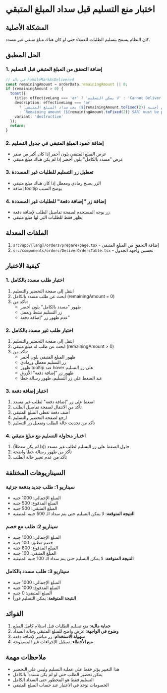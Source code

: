 # اختبار منع التسليم قبل سداد المبلغ المتبقي

## المشكلة الأصلية
كان النظام يسمح بتسليم الطلبات للعملاء حتى لو كان هناك مبلغ متبقي غير مسدد.

## الحل المطبق

### 1. **إضافة التحقق من المبلغ المتبقي قبل التسليم**
```typescript
// في دالة handleMarkAsDelivered
const remainingAmount = orderData.remainingAmount || 0;
if (remainingAmount > 0) {
  toast({ 
    title: effectiveLang === 'ar' ? 'لا يمكن التسليم' : 'Cannot Deliver',
    description: effectiveLang === 'ar' 
      ? `يجب سداد المبلغ المتبقي (${remainingAmount.toFixed(2)} جنيه) قبل التسليم`
      : `Remaining amount (${remainingAmount.toFixed(2)} SAR) must be paid before delivery`,
    variant: 'destructive' 
  });
  return;
}
```

### 2. **إضافة عمود المبلغ المتبقي في جدول التسليم**
- عرض المبلغ المتبقي بلون أحمر إذا كان أكبر من صفر
- عرض "مسدد بالكامل" بلون أخضر إذا لم يكن هناك مبلغ متبقي

### 3. **تعطيل زر التسليم للطلبات غير المسددة**
- الزر يصبح رمادي ومعطل إذا كان هناك مبلغ متبقي
- إضافة tooltip يوضح السبب

### 4. **إضافة زر "إضافة دفعة" للطلبات غير المسددة**
- زر يوجه المستخدم لصفحة تفاصيل الطلب لإضافة دفعة
- يظهر فقط للطلبات التي لها مبلغ متبقي

## الملفات المعدلة
1. `src/app/[lang]/orders/prepare/page.tsx` - إضافة التحقق من المبلغ المتبقي
2. `src/components/orders/DeliverOrdersTable.tsx` - تحسين واجهة الجدول

## كيفية الاختبار

### 1. **اختبار طلب مسدد بالكامل**
1. انتقل إلى صفحة التحضير والتسليم
2. ابحث عن طلب مسدد بالكامل (remainingAmount = 0)
3. تأكد من:
   - ظهور "مسدد بالكامل" بلون أخضر
   - زر التسليم نشط ويعمل
   - عدم ظهور زر "إضافة دفعة"

### 2. **اختبار طلب غير مسدد بالكامل**
1. انتقل إلى صفحة التحضير والتسليم
2. ابحث عن طلب له مبلغ متبقي (remainingAmount > 0)
3. تأكد من:
   - ظهور المبلغ المتبقي بلون أحمر
   - زر التسليم معطل ورمادي
   - ظهور tooltip عند hover على زر التسليم
   - ظهور زر "إضافة دفعة" الأزرق
   - عند الضغط على زر التسليم، ظهور رسالة خطأ

### 3. **اختبار إضافة دفعة**
1. اضغط على زر "إضافة دفعة" لطلب غير مسدد
2. تأكد من الانتقال لصفحة تفاصيل الطلب
3. أضف دفعة تغطي المبلغ المتبقي
4. ارجع لصفحة التحضير والتسليم
5. تأكد من تحديث حالة الطلب وتفعيل زر التسليم

### 4. **اختبار محاولة التسليم مع مبلغ متبقي**
1. حاول الضغط على زر التسليم لطلب غير مسدد (إذا لم يكن معطلاً)
2. تأكد من ظهور رسالة خطأ واضحة
3. تأكد من عدم تغيير حالة الطلب

## السيناريوهات المختلفة

### سيناريو 1: طلب جديد بدفعة جزئية
- المبلغ الإجمالي: 1000 جنيه
- المبلغ المدفوع: 500 جنيه
- المبلغ المتبقي: 500 جنيه
- **النتيجة المتوقعة**: لا يمكن التسليم حتى يتم سداد الـ 500 جنيه المتبقية

### سيناريو 2: طلب مع خصم
- المبلغ الإجمالي: 1000 جنيه
- خصم مطبق: 100 جنيه
- المبلغ المدفوع: 800 جنيه
- المبلغ المتبقي: 100 جنيه
- **النتيجة المتوقعة**: لا يمكن التسليم حتى يتم سداد الـ 100 جنيه المتبقية

### سيناريو 3: طلب مسدد بالكامل
- المبلغ الإجمالي: 1000 جنيه
- المبلغ المدفوع: 1000 جنيه
- المبلغ المتبقي: 0 جنيه
- **النتيجة المتوقعة**: يمكن التسليم فوراً

## الفوائد
1. **حماية مالية**: منع تسليم الطلبات قبل استلام كامل المبلغ
2. **وضوح في الواجهة**: عرض واضح للمبلغ المتبقي وحالة السداد
3. **سهولة الاستخدام**: زر مباشر لإضافة دفعة
4. **منع الأخطاء**: تعطيل الإجراءات غير المسموحة

## ملاحظات مهمة
- هذا التغيير يؤثر فقط على عملية التسليم وليس على التحضير
- يمكن تحضير الطلب حتى لو لم يكن مسدداً بالكامل
- التسليم فقط هو المحظور حتى السداد الكامل
- الخصومات تؤخذ في الاعتبار عند حساب المبلغ المتبقي
